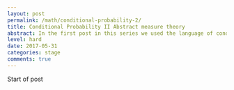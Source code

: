 ```yaml
---
layout: post
permalink: /math/conditional-probability-2/
title: Conditional Probability II Abstract measure theory 
abstract: In the first post in this series we used the language of conditional probability to formulate Bayes' rule, a statistical tool at the front line of modern mathematical modelling.  In this post we will expose some cracks in this language - cracks which require the full power of the modern measure-theoretic foundation for probability to be sealed.
level: hard
date: 2017-05-31
categories: stage
comments: true
---
```


Start of post
